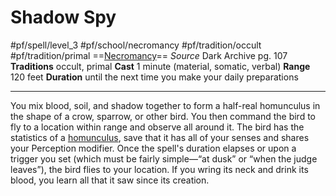 # Shadow Spy
#pf/spell/level_3  #pf/school/necromancy #pf/tradition/occult #pf/tradition/primal
==[Necromancy](../../../Traits/Necromancy.md)==
*Source* Dark Archive pg. 107
**Traditions** occult, primal
**Cast** 1 minute (material, somatic, verbal)
**Range** 120 feet
**Duration** until the next time you make your daily preparations

---
You mix blood, soil, and shadow together to form a half-real homunculus in the shape of a crow, sparrow, or other bird. You then command the bird to fly to a location within range and observe all around it. The bird has the statistics of a [homunculus](homunculus), save that it has all of your senses and shares your Perception modifier. Once the spell's duration elapses or upon a trigger you set (which must be fairly simple—“at dusk” or “when the judge leaves”), the bird flies to your location. If you wring its neck and drink its blood, you learn all that it saw since its creation.